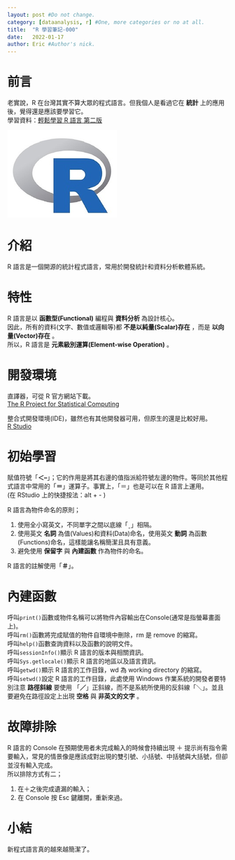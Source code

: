 ```yaml
---
layout: post #Do not change.
category: [dataanalysis, r] #One, more categories or no at all.
title:  "R 學習筆記-000"
date:   2022-01-17
author: Eric #Author's nick.
---
```


# 前言 #
老實說，R 在台灣其實不算大眾的程式語言。但我個人是看過它在 **統計** 上的應用後，覺得還是應該要學習它。  
學習資料：[輕鬆學習 R 語言 第二版](https://www.books.com.tw/products/0010835361 "Title")

<a href="/assets/img/posts/rlogo.jpg" data-lity class="sx-center">
  <img src="/assets/img/posts/rlogo_thumb.jpg"/>
</a>

# 介紹 #
R 語言是一個開源的統計程式語言，常用於開發統計和資料分析軟體系統。

# 特性 #
R 語言是以 **函數型(Functional)** 編程與 **資料分析** 為設計核心。  
因此，所有的資料(文字、數值或邏輯等)都 **不是以純量(Scalar)存在** ，而是 **以向量(Vector)存在** 。  
所以，R 語言是 **元素級別運算(Element-wise Operation)** 。

# 開發環境 #
直譯器，可從 R 官方網站下載。  
[The R Project for Statistical Computing](https://www.r-project.org/ "Title")  

整合式開發環境(IDE)，雖然也有其他開發器可用，但原生的還是比較好用。  
[R Studio](https://www.rstudio.com/ "Title")  

# 初始學習 #
賦值符號「**＜–**」；它的作用是將其右邊的值指派給符號左邊的物件。等同於其他程式語言中常用的「**＝**」運算子。事實上，「＝」也是可以在 R 語言上運用。  
(在 RStudio 上的快捷按法：alt + - )  

R 語言為物件命名的原則；  
1. 使用全小寫英文，不同單字之間以底線「ˍ」相隔。
2. 使用英文 **名詞** 為值(Values)和資料(Data)命名，使用英文 **動詞** 為函數(Functions)命名，這樣能讓名稱簡潔且具有意義。
3. 避免使用 **保留字** 與 **內建函數** 作為物件的命名。

R 語言的註解使用「**＃**」。  

# 內建函數 #
呼叫`print()`函數或物件名稱可以將物件內容輸出在Console(通常是指螢幕畫面上)。  
呼叫`rm()`函數將完成賦值的物件自環境中刪除，rm 是 remove 的縮寫。  
呼叫`help()`函數查詢資料以及函數的說明文件。  
呼叫`sessionInfo()`顯示 R 語言的版本與相關資訊。  
呼叫`Sys.getlocale()`顯示 R 語言的地區以及語言資訊。  
呼叫`getwd()`顯示 R 語言的工作目錄，wd 為 working directory 的縮寫。  
呼叫`setwd()`設定 R 語言的工作目錄，此處使用 Windows 作業系統的開發者要特別注意 **路徑斜線** 要使用 「**／**」正斜線，而不是系統所使用的反斜線「＼」。並且要避免在路徑設定上出現 **空格** 與 **非英文的文字** 。  

# 故障排除 #
R 語言的 Console 在預期使用者未完成輸入的時候會持續出現 ＋ 提示尚有指令需要輸入，常見的情景像是應該成對出現的雙引號、小括號、中括號與大括號，但卻並沒有輸入完成。  
所以排除方式有二；  
1. 在＋之後完成遺漏的輸入；
2. 在 Console 按 Esc 鍵離開，重新來過。

# 小結 #
新程式語言真的越來越簡潔了。
